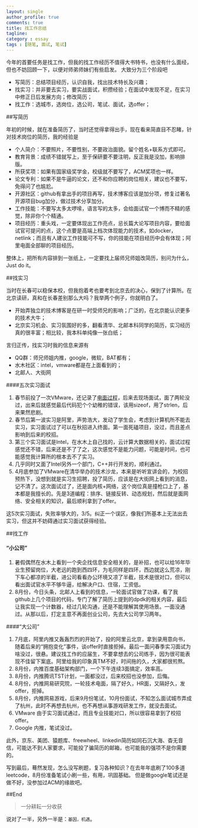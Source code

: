 ```yaml
---
layout: single
author_profile: true
comments: true
title: 找工作总结
tagline: 
category : essay
tags : [随笔, 面试, 笔试]
---
```


今年的首要任务是找工作，但我的找工作经历不值得大书特书，也没有什么面经，但也不妨回顾一下，以便对师弟师妹们有些启发。
大致分为三个阶段吧

- 写简历：总结项目经历，认识自我，找出技术特长及兴趣；
- 找实习：并非要去实习，要实战面试，积攒经验；在面试中发现不足，在实习中修正日后发展方向；修改简历；
-	找工作：选城市，选岗位，选公司，笔试、面试，选offer；

##写简历

年初的时候，就在准备简历了，当时还觉得拿得出手，现在看来简直目不忍睹，针对技术岗位的简历，我的经验是

-	个人简介：不要照片，不要性别，不要政治面貌。留个姓名+联系方式即可。
-	教育背景：成绩不错就写上，至于保研要不要注明，反正我是没加，影响排版。
-	所获奖项：如果有国家级奖学金，校级就不要写了，ACM奖项也一样。 
-	论文专利：如果不是牛逼的论文，还不和你应聘的岗位相关，建议也不要写，免得问了也尴尬。
-	开源社区：github有拿出手的项目再写，技术博客应该是加分项，修复过著名开源项目bug加分，做过技术分享加分。
-	工作技能：不要写太多太啰嗦，语言写的太多，会给面试官一个博而不精的感觉，除非你个个精通。
-	项目经历：重头戏，一定要体现出工作亮点，忌长篇大论写项目内容，要给面试官可提问的点，这个点要是高端上档次体现能力的技术，如docker，netlink；而且有人建议工作技能可不写，你的技能在项目经历中会有体现；阿里电面全部聊的项目经历。

整体上，把所有内容排到一张纸上，一定要找上届师兄师姐改简历，别问为什么，Just do it。

##找实习
	
当时在长春可以稳保本校，但我抱着考也要考到北京去的决心，保到了计算所。在北京读研，真和在长春差别那么大吗？我举两个例子，你就明白了。

- 开始弄独立的技术博客是在研一时受师兄的影响；广泛的，在北京能认识更多的技术大牛；
- 北京实习机会、实习氛围好的多，翻看清华、北邮本科同学的简历，实习经历真的很丰富；相比较，我本科单纯像一张白纸；
	
言归正传，找实习时我的信息来源有
	
-	QQ群：师兄师姐内推，google，微软，BAT都有；
-	水木社区：intel，vmware都是在上面看到的；
-	北邮人、大街网

####五次实习面试

1. 春节前投了一次VMware，还记录了[电面过程](http://onestraw.net/essay/vmware-telephone-interviews/)，后来去现场面试，面了两轮没过，出来后就感觉最后代码犯个个幼稚的错误，该用sizeof，用了strlen，后来果然悲剧。
2. 春节后第一波实习是阿里，声势浩大，发动了学生会，考虑到计算机所不能去实习，实习面试过了可以在秋招进入终面。第一面死磕项目，没过，而且差点影响到后来的校招。 
3. 第三个实习面试是Intel，在水木上自己找的，云计算大数据相关的，面试过程感觉还不错，后来还是不了了之，这次感觉不是能力问题，可能是时间，也可能感觉我计算所的根本去不了实习。
4. 几乎同时又面了Intel另外一个部门，C++并行开发的，顺利通过。
5. 4月底参加了VMware在清华举办的技术沙龙，本来是听听宣讲会的，为校招预热下，没想到就是实习生招聘，投了简历，应该是在大街网上看到的消息，记不清了。这次面试过了，还是面内核+网络，这个岗位真是撞枪口上了，基本都是我擅长的。先是3道编程：排序、链接反转、动态规划，然后就是面网络、安全相关的知识，最后顺利拿到了offer。

这5次实习面试，失败率够大的，3/5。纠正一个误区，像我们所基本上无法出去实习，但这并不妨碍通过实习面试获得经验。

##找工作

#### “小公司”

1. 暑假偶然在水木上看到一个央企找信息安全相关的，是补招，也可以给16年毕业生预留岗位，大老远的跑到西四环，为毛同样是四环，西边就这么荒凉，刚下车心都凉的半截，进公司看看办公环境又凉了半截，技术是很对口，但可以看出面试官水平不够牛逼，给解决户口、住宿，工资低。
2. 8月份，今日头条，北邮人上看到的信息，一轮面试官做了功课，看了我github上几个项目的代码，专门了解了简历上提到的dpdk的相关内容，最后让我实现一个计数器，经过几轮沟通，还是不能理解其使用场景。一面没通过。从那以后，打定主意不再面创业公司，先去大公司学习两年。

####“大公司”

1. 7月底，阿里内推又轰轰烈烈的开始了，投的阿里云北京，拿到录用意向书，随着后来的“拥抱变化”事件，谈offer时直接拒掉。最后一面问春季实习面试为啥没过，很悬。建议找工作的应届生，不要拿想去的公司练手，因为很可能表现不佳留下案底。阿里给我的印象真TM不好，时间拖的久，大家都很煎熬。
2. 8月份，内推百度基础架构部门，一个下午连续3面搞定，效率高。
3. 8月份，内推腾讯TST计划，一面都没过，后来校招也没参加，后悔。
4. 8月份，内推网易研究院，一轮技术电面，隔了好久，HR面，又隔好久，发offer，拒掉。
5. 8月份，内推网易游戏，后来9月份笔试，10月份面试，不知怎么面试城市弄成了杭州，此时不再想去杭州，也不再想从事游戏研发工作，就没去面试。
6. VMware 由于实习面试通过，而且专业技能对口，所以很容易拿到了校招offer。
7. Google 内推，笔试没过。

此外，京东、美团、猿题库、freewheel、linkedin简历如同石沉大海、杳无音信，可能达不到人家要求，可能投了骗简历的邮箱，也可能我的强项不是你需要的。

写到最后，蓦然发现，怎么没写刷题，复习各种知识？在去年年底刷了100多道leetcode，8月份准备笔试小刷一些，有用，巩固基础。
但是做google笔试还是做不好，没参加过ACM的缘故吧。

##End

> 一分耕耘一分收获

说对了一半，另外一半是：`基因，机遇`。
